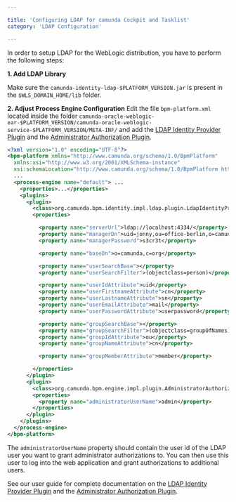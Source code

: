 ```yaml
---

title: 'Configuring LDAP for camunda Cockpit and Tasklist'
category: 'LDAP Configuration'

---
```


In order to setup LDAP for the WebLogic distribution, you have to perform the following steps:

<strong>1. Add LDAP Library</strong>

Make sure the `camunda-identity-ldap-$PLATFORM_VERSION.jar` is present in the
`$WLS_DOMAIN_HOME/lib` folder.

<strong>2. Adjust Process Engine Configuration</strong>
Edit the file `bpm-platform.xml` located inside the folder `camunda-oracle-weblogic-ear-$PLATFORM_VERSION/camunda-oracle-weblogic-service-$PLATFORM_VERSION/META-INF/` and add the [LDAP Identity Provider Plugin](/guides/user-guide/#process-engine-identity-service-the-ldap-identity-service) and the [Administrator Authorization Plugin](/guides/user-guide/#process-engine-authorization-service-the-administrator-authorization-plugin).

```xml
<?xml version="1.0" encoding="UTF-8"?>
<bpm-platform xmlns="http://www.camunda.org/schema/1.0/BpmPlatform"
  xmlns:xsi="http://www.w3.org/2001/XMLSchema-instance"
  xsi:schemaLocation="http://www.camunda.org/schema/1.0/BpmPlatform http://www.camunda.org/schema/1.0/BpmPlatform ">
  ...
  <process-engine name="default"> ...
    <properties>...</properties>
    <plugins>
      <plugin>
        <class>org.camunda.bpm.identity.impl.ldap.plugin.LdapIdentityProviderPlugin</class>
        <properties>

          <property name="serverUrl">ldap://localhost:4334/</property>
          <property name="managerDn">uid=jonny,ou=office-berlin,o=camunda,c=org</property>
          <property name="managerPassword">s3cr3t</property>

          <property name="baseDn">o=camunda,c=org</property>

          <property name="userSearchBase"></property>
          <property name="userSearchFilter">(objectclass=person)</property>

          <property name="userIdAttribute">uid</property>
          <property name="userFirstnameAttribute">cn</property>
          <property name="userLastnameAttribute">sn</property>
          <property name="userEmailAttribute">mail</property>
          <property name="userPasswordAttribute">userpassword</property>

          <property name="groupSearchBase"></property>
          <property name="groupSearchFilter">(objectclass=groupOfNames)</property>
          <property name="groupIdAttribute">ou</property>
          <property name="groupNameAttribute">cn</property>

          <property name="groupMemberAttribute">member</property>

        </properties>
      </plugin>
      <plugin>
        <class>org.camunda.bpm.engine.impl.plugin.AdministratorAuthorizationPlugin</class>
        <properties>
          <property name="administratorUserName">admin</property>
        </properties>
      </plugin>
    </plugins>
  </process-engine>
</bpm-platform>
```

The `administratorUserName` property should contain the user id of the LDAP user you want to grant administrator authorizations to. You can then use this user to log into the web application and grant authorizations to additional users.

See our user guide for complete documentation on the [LDAP Identity Provider Plugin](/guides/user-guide/#process-engine-identity-service-the-ldap-identity-service) and the [Administrator Authorization Plugin](/guides/user-guide/#process-engine-authorization-service-the-administrator-authorization-plugin).